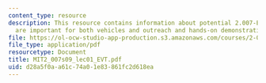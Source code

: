 ```yaml
---
content_type: resource
description: This resource contains information about potential 2.007-EVT projects
  are important for both vehicles and outreach and hands-on demonstration.
file: https://ol-ocw-studio-app-production.s3.amazonaws.com/courses/2-007-design-and-manufacturing-i-spring-2009/d28a5f0aa61c74a01e83861fc2d618ea_MIT2_007s09_lec01_EVT.pdf
file_type: application/pdf
resourcetype: Document
title: MIT2_007s09_lec01_EVT.pdf
uid: d28a5f0a-a61c-74a0-1e83-861fc2d618ea
---
```

